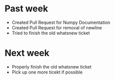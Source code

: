 # Past week

* Created Pull Request for Numpy Documentation
* Created Pull Request for removal of newline
* Tried to finish the old whatsnew ticket

# Next week

* Properly finish the old whatsnew ticket
* Pick up one more ticekt if possible 